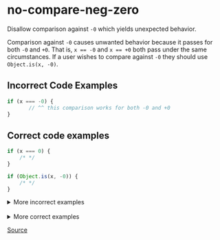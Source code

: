 <!--
 generated docs file, do not edit by hand, see xtask/docgen 
-->
# no-compare-neg-zero

 
Disallow comparison against `-0` which yields unexpected behavior.

Comparison against `-0` causes unwanted behavior because it passes for both `-0` and `+0`.
That is, `x == -0` and `x == +0` both pass under the same circumstances. If a user wishes
to compare against `-0` they should use `Object.is(x, -0)`.

## Incorrect Code Examples 

```js
if (x === -0) {
       // ^^ this comparison works for both -0 and +0
}
```

## Correct code examples 

```js
if (x === 0) {
    /* */
}
```

```js
if (Object.is(x, -0)) {
    /* */
}
```

<details>
 <summary> More incorrect examples </summary>

```js
x == -0
```

```js
x != -0
```

```js
x === -0
```

```js
-0 === -0
```

```js
-0 == x
```

```js
-0 >= 1
```

```js
x < -0
```

```js
x !== -0
```
</details><br>
<details>
 <summary> More correct examples </summary>

```js
x === 0
```

```js
0 === 0
```

```js
Object.is(x, -0)
```
</details>

[Source](../../../rslint_core/src/groups/errors/no_compare_neg_zero.rs)